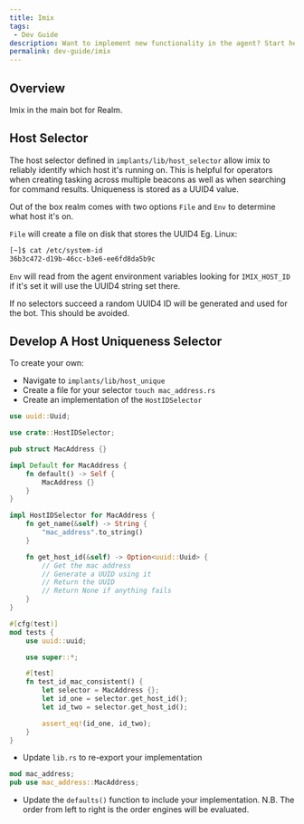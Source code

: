 ```yaml
---
title: Imix
tags:
 - Dev Guide
description: Want to implement new functionality in the agent? Start here!
permalink: dev-guide/imix
---
```


## Overview

Imix in the main bot for Realm.

## Host Selector

The host selector defined in `implants/lib/host_selector` allow imix to reliably identify which host it's running on. This is helpful for operators when creating tasking across multiple beacons as well as when searching for command results. Uniqueness is stored as a UUID4 value.

Out of the box realm comes with two options `File` and `Env` to determine what host it's on.

`File` will create a file on disk that stores the UUID4 Eg. Linux:

```bash
[~]$ cat /etc/system-id
36b3c472-d19b-46cc-b3e6-ee6fd8da5b9c
```

`Env` will read from the agent environment variables looking for `IMIX_HOST_ID` if it's set it will use the UUID4 string set there.

If no selectors succeed a random UUID4 ID will be generated and used for the bot. This should be avoided.

## Develop A Host Uniqueness Selector

To create your own:

- Navigate to `implants/lib/host_unique`
- Create a file for your selector `touch mac_address.rs`
- Create an implementation of the `HostIDSelector`

```rust
use uuid::Uuid;

use crate::HostIDSelector;

pub struct MacAddress {}

impl Default for MacAddress {
    fn default() -> Self {
        MacAddress {}
    }
}

impl HostIDSelector for MacAddress {
    fn get_name(&self) -> String {
        "mac_address".to_string()
    }

    fn get_host_id(&self) -> Option<uuid::Uuid> {
        // Get the mac address
        // Generate a UUID using it
        // Return the UUID
        // Return None if anything fails
    }
}

#[cfg(test)]
mod tests {
    use uuid::uuid;

    use super::*;

    #[test]
    fn test_id_mac_consistent() {
        let selector = MacAddress {};
        let id_one = selector.get_host_id();
        let id_two = selector.get_host_id();

        assert_eq!(id_one, id_two);
    }
}
```

- Update `lib.rs` to re-export your implementation

```rust
mod mac_address;
pub use mac_address::MacAddress;
```

- Update the `defaults()` function to include your implementation. N.B. The order from left to right is the order engines will be evaluated.
